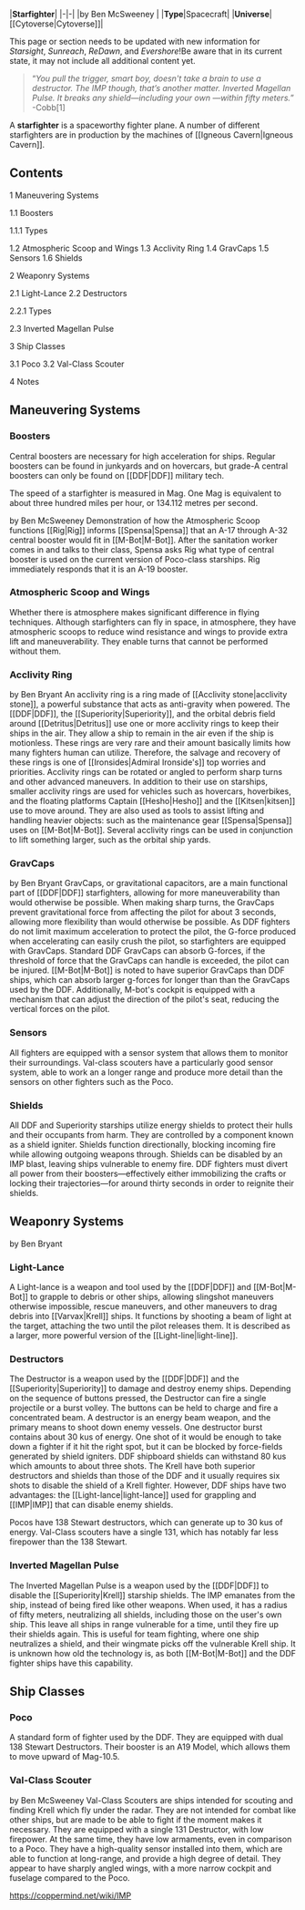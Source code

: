 |**Starfighter**|
|-|-|
|by  Ben McSweeney |
|**Type**|Spacecraft|
|**Universe**|[[Cytoverse\|Cytoverse]]|

This page or section needs to be updated with new information for *Starsight*, *Sunreach*, *ReDawn*, and *Evershore*!Be aware that in its current state, it may not include all additional content yet.

>“*You pull the trigger, smart boy, doesn't take a brain to use a destructor. The IMP though, that’s another matter. Inverted Magellan Pulse. It breaks any shield—including your own —within fifty meters.*”
\-Cobb[1]


A **starfighter** is a spaceworthy fighter plane. A number of different starfighters are in production by the machines of [[Igneous Cavern\|Igneous Cavern]].

## Contents

1 Maneuvering Systems

1.1 Boosters

1.1.1 Types


1.2 Atmospheric Scoop and Wings
1.3 Acclivity Ring
1.4 GravCaps
1.5 Sensors
1.6 Shields


2 Weaponry Systems

2.1 Light-Lance
2.2 Destructors

2.2.1 Types


2.3 Inverted Magellan Pulse


3 Ship Classes

3.1 Poco
3.2 Val-Class Scouter


4 Notes


## Maneuvering Systems
### Boosters
Central boosters are necessary for high acceleration for ships. Regular boosters can be found in junkyards and on hovercars, but grade-A central boosters can only be found on [[DDF\|DDF]] military tech.

The speed of a starfighter is measured in Mag. One Mag is equivalent to about three hundred miles per hour, or 134.112 metres per second.


 by  Ben McSweeney  Demonstration of how the Atmospheric Scoop functions
[[Rig\|Rig]] informs [[Spensa\|Spensa]] that an A-17 through A-32 central booster would fit in [[M-Bot\|M-Bot]].
After the sanitation worker comes in and talks to their class, Spensa asks Rig what type of central booster is used on the current version of Poco-class starships. Rig immediately responds that it is an A-19 booster.

### Atmospheric Scoop and Wings
Whether there is atmosphere makes significant difference in flying techniques. Although starfighters can fly in space, in atmosphere, they have atmospheric scoops to reduce wind resistance and wings to provide extra lift and maneuverability. They enable turns that cannot be performed without them.

### Acclivity Ring
 by  Ben Bryant 
An acclivity ring is a ring made of [[Acclivity stone\|acclivity stone]], a powerful substance that acts as anti-gravity when powered.
The [[DDF\|DDF]], the [[Superiority\|Superiority]], and the orbital debris field around [[Detritus\|Detritus]] use one or more acclivity rings to keep their ships in the air. They allow a ship to remain in the air even if the ship is motionless. These rings are very rare and their amount basically limits how many fighters human can utilize. Therefore, the salvage and recovery of these rings is one of [[Ironsides\|Admiral Ironside's]] top worries and priorities.
Acclivity rings can be rotated or angled to perform sharp turns and other advanced maneuvers.
In addition to their use on starships, smaller acclivity rings are used for vehicles such as hovercars, hoverbikes, and the floating platforms Captain [[Hesho\|Hesho]] and the [[Kitsen\|kitsen]] use to move around. They are also used as tools to assist lifting and handling heavier objects: such as the maintenance gear [[Spensa\|Spensa]] uses on [[M-Bot\|M-Bot]].
Several acclivity rings can be used in conjunction to lift something larger, such as the orbital ship yards.

### GravCaps
 by  Ben Bryant 
GravCaps, or gravitational capacitors, are a main functional part of [[DDF\|DDF]] starfighters, allowing for more maneuverability than would otherwise be possible. When making sharp turns, the GravCaps prevent gravitational force from affecting the pilot for about 3 seconds, allowing more flexibility than would otherwise be possible. As DDF fighters do not limit maximum acceleration to protect the pilot, the G-force produced when accelerating can easily crush the pilot, so starfighters are equipped with GravCaps. Standard DDF GravCaps can absorb G-forces, if the threshold of force that the GravCaps can handle is exceeded, the pilot can be injured.
[[M-Bot\|M-Bot]] is noted to have superior GravCaps than DDF ships, which can absorb larger g-forces for longer than than the GravCaps used by the DDF. Additionally, M-bot's cockpit is equipped with a mechanism that can adjust the direction of the pilot's seat, reducing the vertical forces on the pilot.

### Sensors
All fighters are equipped with a sensor system that allows them to monitor their surroundings.
Val-class scouters have a particularly good sensor system, able to work an a longer range and produce more detail than the sensors on other fighters such as the Poco.

### Shields
All DDF and Superiority starships utilize energy shields to protect their hulls and their occupants from harm. They are controlled by a component known as a shield igniter. Shields function directionally, blocking incoming fire while allowing outgoing weapons through.
Shields can be disabled by an IMP blast, leaving ships vulnerable to enemy fire. DDF fighters must divert all power from their boosters—effectively either immobilizing the crafts or locking their trajectories—for around thirty seconds in order to reignite their shields.

## Weaponry Systems
 by  Ben Bryant 
### Light-Lance
A Light-lance is a weapon and tool used by the [[DDF\|DDF]] and [[M-Bot\|M-Bot]] to grapple to debris or other ships, allowing slingshot maneuvers otherwise impossible, rescue maneuvers, and other maneuvers to drag debris into [[Varvax\|Krell]] ships.
It functions by shooting a beam of light at the target, attaching the two until the pilot releases them.
It is described as a larger, more powerful version of the [[Light-line\|light-line]].

### Destructors
The Destructor is a weapon used by the [[DDF\|DDF]] and the [[Superiority\|Superiority]] to damage and destroy enemy ships. Depending on the sequence of buttons pressed, the Destructor can fire a single projectile or a burst volley. The buttons can be held to charge and fire a concentrated beam.
A destructor is an energy beam weapon, and the primary means to shoot down enemy vessels. One destructor burst contains about 30 kus of energy. One shot of it would be enough to take down a fighter if it hit the right spot, but it can be blocked by force-fields generated by shield igniters. DDF shipboard shields can withstand 80 kus which amounts to about three shots. The Krell have both superior destructors and shields than those of the DDF and it usually requires six shots to disable the shield of a Krell fighter. However, DDF ships have two advantages: the [[Light-lance\|light-lance]] used for grappling and [[IMP\|IMP]] that can disable enemy shields.


Pocos have 138 Stewart destructors, which can generate up to 30 kus of energy.
Val-Class scouters have a single 131, which has notably far less firepower than the 138 Stewart.

### Inverted Magellan Pulse
The Inverted Magellan Pulse is a weapon used by the [[DDF\|DDF]] to disable the [[Superiority\|Krell]] starship shields.
The IMP emanates from the ship, instead of being fired like other weapons. When used, it has a radius of fifty meters, neutralizing all shields, including those on the user's own ship. This leave all ships in range vulnerable for a time, until they fire up their shields again. This is useful for team fighting, where one ship neutralizes a shield, and their wingmate picks off the vulnerable Krell ship.
It is unknown how old the technology is, as both [[M-Bot\|M-Bot]] and the DDF fighter ships have this capability.


## Ship Classes
### Poco
A standard form of fighter used by the DDF.
They are equipped with dual 138 Stewart Destructors.
Their booster is an A19 Model, which allows them to move upward of Mag-10.5.

### Val-Class Scouter
 by  Ben McSweeney 
Val-Class Scouters are ships intended for scouting and finding Krell which fly under the radar. They are not intended for combat like other ships, but are made to be able to fight if the moment makes it necessary.
They are equipped with a single 131 Destructor, with low firepower. At the same time, they have low armaments, even in comparison to a Poco.
They have a high-quality sensor installed into them, which are able to function at long-range, and provide a high degree of detail.
They appear to have sharply angled wings, with a more narrow cockpit and fuselage compared to the Poco.



https://coppermind.net/wiki/IMP